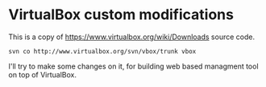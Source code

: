 VirtualBox custom modifications
==========

This is a copy of <a href="https://www.virtualbox.org/wiki/Downloads">https://www.virtualbox.org/wiki/Downloads</a> source code.
<pre>
<code>svn co http://www.virtualbox.org/svn/vbox/trunk vbox</code>
</pre>
<p>
I'll try to make some changes on it, for building web based managment tool on top of VirtualBox.
</p>
